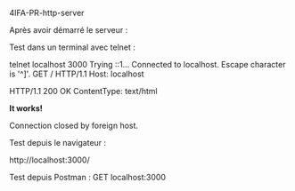 4IFA-PR-http-server

Après avoir démarré le serveur :


Test dans un terminal avec telnet :

telnet localhost 3000
Trying ::1...
Connected to localhost.
Escape character is '^]'.
GET / HTTP/1.1
Host: localhost

HTTP/1.1 200 OK
ContentType: text/html

<b>It works!</b>

Connection closed by foreign host.


Test depuis le navigateur :

http://localhost:3000/


Test depuis Postman :
GET localhost:3000
